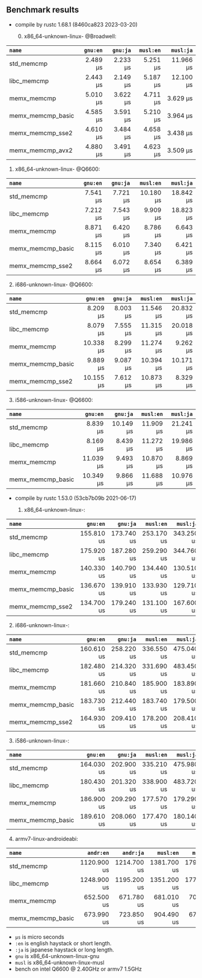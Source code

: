 ## Benchmark results

- compile by rustc 1.68.1 (8460ca823 2023-03-20)

  0. x86_64-unknown-linux- @Broadwell:

|         `name`          |  `gnu:en`   |  `gnu:ja`   |  `musl:en`  |  `musl:ja`  |
|:------------------------|------------:|------------:|------------:|------------:|
| std_memcmp              |    2.489 µs |    2.233 µs |    5.251 µs |   11.966 µs |
| libc_memcmp             |    2.443 µs |    2.149 µs |    5.187 µs |   12.100 µs |
| memx_memcmp             |    5.010 µs |    3.622 µs |    4.711 µs |    3.629 µs |
| memx_memcmp_basic       |    4.585 µs |    3.591 µs |    5.210 µs |    3.964 µs |
| memx_memcmp_sse2        |    4.610 µs |    3.484 µs |    4.658 µs |    3.438 µs |
| memx_memcmp_avx2        |    4.880 µs |    3.491 µs |    4.623 µs |    3.509 µs |

  1. x86_64-unknown-linux- @Q6600:

|         `name`          |  `gnu:en`   |  `gnu:ja`   |  `musl:en`  |  `musl:ja`  |
|:------------------------|------------:|------------:|------------:|------------:|
| std_memcmp              |    7.541 µs |    7.721 µs |   10.180 µs |   18.842 µs |
| libc_memcmp             |    7.212 µs |    7.543 µs |    9.909 µs |   18.823 µs |
| memx_memcmp             |    8.871 µs |    6.420 µs |    8.786 µs |    6.643 µs |
| memx_memcmp_basic       |    8.115 µs |    6.010 µs |    7.340 µs |    6.421 µs |
| memx_memcmp_sse2        |    8.664 µs |    6.072 µs |    8.654 µs |    6.389 µs |

  2. i686-unknown-linux- @Q6600:
  
|         `name`          |  `gnu:en`   |  `gnu:ja`   |  `musl:en`  |  `musl:ja`  |
|:------------------------|------------:|------------:|------------:|------------:|
| std_memcmp              |    8.209 µs |    8.003 µs |   11.546 µs |   20.832 µs |
| libc_memcmp             |    8.079 µs |    7.555 µs |   11.315 µs |   20.018 µs |
| memx_memcmp             |   10.338 µs |    8.299 µs |   11.274 µs |    9.262 µs |
| memx_memcmp_basic       |    9.889 µs |    9.087 µs |   10.394 µs |   10.171 µs |
| memx_memcmp_sse2        |   10.155 µs |    7.612 µs |   10.873 µs |    8.329 µs |

  3. i586-unknown-linux- @Q6600:

|         `name`          |  `gnu:en`   |  `gnu:ja`   |  `musl:en`  |  `musl:ja`  |
|:------------------------|------------:|------------:|------------:|------------:|
| std_memcmp              |    8.839 µs |   10.149 µs |   11.909 µs |   21.241 µs |
| libc_memcmp             |    8.169 µs |    8.439 µs |   11.272 µs |   19.986 µs |
| memx_memcmp             |   11.039 µs |    9.493 µs |   10.870 µs |    8.869 µs |
| memx_memcmp_basic       |   10.349 µs |    9.866 µs |   11.688 µs |   10.976 µs |

- compile by rustc 1.53.0 (53cb7b09b 2021-06-17)

  1. x86_64-unknown-linux-:

|         `name`          |  `gnu:en`   |  `gnu:ja`   |  `musl:en`  |  `musl:ja`  |
|:------------------------|------------:|------------:|------------:|------------:|
| std_memcmp              |  155.810 us |  173.740 us |  253.170 us |  343.250 us |
| libc_memcmp             |  175.920 us |  187.280 us |  259.290 us |  344.760 us |
| memx_memcmp             |  140.330 us |  140.790 us |  134.440 us |  130.510 us |
| memx_memcmp_basic       |  136.670 us |  139.910 us |  133.930 us |  129.710 us |
| memx_memcmp_sse2        |  134.700 us |  179.240 us |  131.100 us |  167.600 us |

  2. i686-unknown-linux-:

|         `name`          |  `gnu:en`   |  `gnu:ja`   |  `musl:en`  |  `musl:ja`  |
|:------------------------|------------:|------------:|------------:|------------:|
| std_memcmp              |  160.610 us |  258.220 us |  336.550 us |  475.040 us |
| libc_memcmp             |  182.480 us |  214.320 us |  331.690 us |  483.450 us |
| memx_memcmp             |  181.660 us |  210.840 us |  185.900 us |  183.890 us |
| memx_memcmp_basic       |  183.730 us |  212.440 us |  183.740 us |  179.500 us |
| memx_memcmp_sse2        |  164.930 us |  209.410 us |  178.200 us |  208.410 us |

  3. i586-unknown-linux-:

|         `name`          |  `gnu:en`   |  `gnu:ja`   |  `musl:en`  |  `musl:ja`  |
|:------------------------|------------:|------------:|------------:|------------:|
| std_memcmp              |  164.030 us |  202.900 us |  335.210 us |  475.980 us |
| libc_memcmp             |  180.430 us |  201.320 us |  338.900 us |  483.720 us |
| memx_memcmp             |  186.900 us |  209.290 us |  177.570 us |  179.290 us |
| memx_memcmp_basic       |  189.610 us |  208.060 us |  177.470 us |  180.140 us |

  4. armv7-linux-androideabi:

|         `name`          |  `andr:en`  |  `andr:ja`  |  `musl:en`  |  `musl:ja`  |
|:------------------------|------------:|------------:|------------:|------------:|
| std_memcmp              | 1120.900 us | 1214.700 us | 1381.700 us | 1793.800 us |
| libc_memcmp             | 1248.900 us | 1195.200 us | 1351.200 us | 1777.000 us |
| memx_memcmp             |  652.500 us |  671.780 us |  681.010 us |  707.360 us |
| memx_memcmp_basic       |  673.990 us |  723.850 us |  904.490 us |  679.730 us |

- `µs` is micro seconds
- `:en` is english haystack or short length.
- `:ja` is japanese haystack or long length.
- `gnu` is x86_64-unknown-linux-gnu
- `musl` is x86_64-unknown-linux-musl
- bench on intel Q6600 @ 2.40GHz or armv7 1.5GHz
